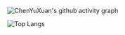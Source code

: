 ![ChenYuXuan's github activity graph](https://github-readme-activity-graph.vercel.app/graph?username=cyxCHENYUXUAN)

![Top Langs](https://github-readme-stats.vercel.app/api/top-langs/?username=cyxCHENYUXUAN)
